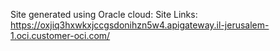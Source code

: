 Site generated using Oracle cloud:
Site Links: https://oxjiq3hxwkxjccgsdonihzn5w4.apigateway.il-jerusalem-1.oci.customer-oci.com/